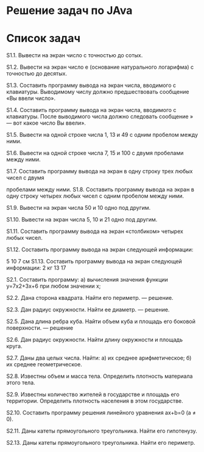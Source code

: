 # Решение задач по JAva
# Список задач
S1.1. Вывести на экран число с точностью до сотых.

S1.2. Вывести на экран число e (основание натурального логарифма) с точностью до 
десятых.

S1.3. Составить программу вывода на экран числа, вводимого с клавиатуры. 
Выводимому числу должно предшествовать сообщение «Вы ввели число».

S1.4. Составить программу вывода на экран числа, вводимого с клавиатуры. После 
выводимого числа должно следовать сообщение » — вот какое число Вы ввели».


S1.5. Вывести на одной строке числа 1, 13 и 49 с одним пробелом между ними.

S1.6. Вывести на одной строке числа 7, 15 и 100 с двумя пробелами между ними.

S1.7. Составить программу вывода на экран в одну строку трех любых чисел с двумя 

пробелами между ними.
S1.8. Составить программу вывода на экран в одну строку четырех любых чисел с 
одним пробелом между ними.

S1.9. Вывести на экран числа 50 и 10 одно под другим.

S1.10. Вывести на экран числа 5, 10 и 21 одно под другим.

S1.11. Составить программу вывода на экран «столбиком» четырех любых чисел.

S1.12. Составить программу вывода на экран следующей информации:

5 10
7 см
S1.13. Составить программу вывода на экран следующей информации:
2 кг
13 17

S2.1. Составить программу:
а) вычисления значения функции y=7x2+3x+6 при любом значении x;

S2.2. Дана сторона квадрата. Найти его периметр. — решение.

S2.3. Дан радиус окружности. Найти ее диаметр. — решение.


S2.5. Дана длина ребра куба. Найти объем куба и площадь его боковой 
поверхности. — решение

S2.6. Дан радиус окружности. Найти длину окружности и площадь круга.

 S2.7. Даны два целых числа. Найти: а) их среднее арифметическое; б) их 
среднее геометрическое.

S2.8. Известны объем и масса тела. Определить плотность материала 
этого тела.

S2.9. Известны количество жителей в государстве и площадь его 
территории. Определить плотность населения в этом государстве.

S2.10. Составить программу решения линейного уравнения ax+b=0 (a ≠ 0).

S2.11. Даны катеты прямоугольного треугольника. Найти его гипотенузу.


S2.13. Даны катеты прямоугольного треугольника. Найти его периметр.

